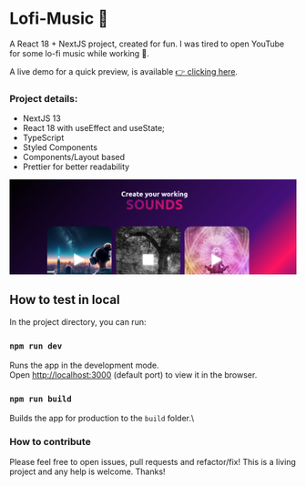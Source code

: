 # Lofi-Music 🎵

A React 18 + NextJS project, created for fun. I was tired to open YouTube for some lo-fi music while working 🤭.

A live demo for a quick preview, is available [👉 clicking here](https://www.lofimusic.dev/).

### Project details:
* NextJS 13
* React 18 with useEffect and useState;
* TypeScript
* Styled Components
* Components/Layout based
* Prettier for better readability 

![alt text](https://raw.githubusercontent.com/riccardobertolini/lofi-music/master/public/github_image.png)


## How to test in local

In the project directory, you can run:

### `npm run dev`

Runs the app in the development mode.\
Open [http://localhost:3000](http://localhost:3000) (default port) to view it in the browser.


### `npm run build`

Builds the app for production to the `build` folder.\

### How to contribute
Please feel free to open issues, pull requests and refactor/fix! This is a living project and any help is welcome. Thanks!
